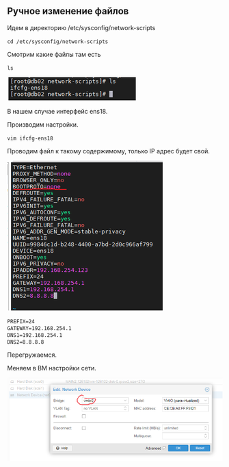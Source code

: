 ## Ручное изменение файлов

Идем в директорию /etc/sysconfig/network-scripts

`cd /etc/sysconfig/network-scripts`

Смотрим какие файлы там есть

`ls`

![../Files/ls_network-scripts.png](../Files/ls_network-scripts.png)

В нашем случае интерфейс ens18.

Производим настройки.

`vim ifcfg-ens18`

Проводим файл к такому содержимому, только IP адрес будет свой.

![ethernet_config.png](../Files/ethernet_config.png)

```IPADDR=192.168.254.123
PREFIX=24
GATEWAY=192.168.254.1
DNS1=192.168.254.1
DNS2=8.8.8.8
```

Перегружаемся.

Меняем в ВМ настройки сети.

![network_vmbr2.png](../Files/network_vmbr2.png)

